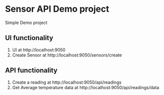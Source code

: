 # Sensor API Demo project

Simple Demo project

## UI functionality
1. UI at http://localhost:9050
2. Create Sensor at http://localhost:9050/sensors/create

## API functionality
1. Create a reading at http://localhost:9050/api/readings
2. Get Average temperature data at http://localhost:9050/api/readings/data
